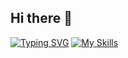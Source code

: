 ## Hi there 👋
[![Typing SVG](https://readme-typing-svg.herokuapp.com?font=Fira+Code&pause=1000&color=07C800&width=300&height=100&lines=sudo+su+Passw0rd;Cybersecurity+Specialist)](https://git.io/typing-svg)
[![My Skills](https://skillicons.dev/icons?i=js,html,css,kali,linux,mysql,py)](https://skillicons.dev)
         

        
